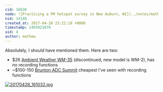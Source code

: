 ```yaml
---
cid: 16636
node: ![Practicing a PM hotspot survey in New Auburn, WI](../notes/mathew/04-28-2017/practicing-a-pm-hotspot-survey-in-new-auburn-wi)
nid: 14146
created_at: 2017-04-28 23:21:18 +0000
timestamp: 1493421678
uid: 4
author: mathew
---
```


Absolutely, I should have mentioned them.  Here are two:

* $26 [Ambient Weather WM-35](http://www.ambientweather.com/amwm2.html) (discontinued, new model is WM-2), has no recording functions
* ~$100-150 [Brunton ADC Summit](https://www.brunton.com/products/adc-summit) cheapest I've seen with recording functions

[![20170428_161032.jpg](https://publiclab.org/system/images/photos/000/020/266/large/20170428_161032.jpg)](https://publiclab.org/system/images/photos/000/020/266/original/20170428_161032.jpg)